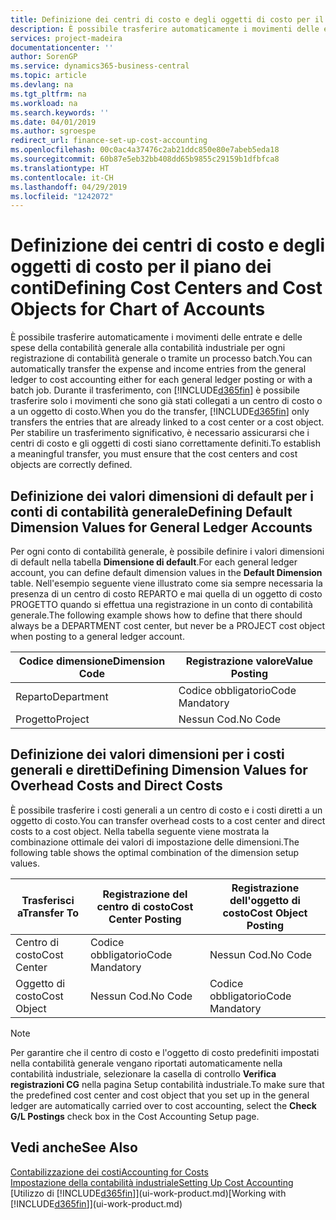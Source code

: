 ```yaml
---
title: Definizione dei centri di costo e degli oggetti di costo per il piano dei conti | Microsoft Docs
description: È possibile trasferire automaticamente i movimenti delle entrate e delle spese della contabilità generale alla contabilità industriale per ogni registrazione di contabilità generale o tramite un processo batch. Durante il trasferimento, il sistema trasferisce solo i movimenti che sono già stati collegati a un centro di costo o a un oggetto di costo. Per stabilire un trasferimento significativo, è necessario assicurarsi che i centri di costo e gli oggetti di costi siano correttamente definiti.
services: project-madeira
documentationcenter: ''
author: SorenGP
ms.service: dynamics365-business-central
ms.topic: article
ms.devlang: na
ms.tgt_pltfrm: na
ms.workload: na
ms.search.keywords: ''
ms.date: 04/01/2019
ms.author: sgroespe
redirect_url: finance-set-up-cost-accounting
ms.openlocfilehash: 00c0ac4a37476c2ab21ddc850e80e7abeb5eda18
ms.sourcegitcommit: 60b87e5eb32bb408dd65b9855c29159b1dfbfca8
ms.translationtype: HT
ms.contentlocale: it-CH
ms.lasthandoff: 04/29/2019
ms.locfileid: "1242072"
---
```

# <a name="defining-cost-centers-and-cost-objects-for-chart-of-accounts"></a><span data-ttu-id="9d245-105">Definizione dei centri di costo e degli oggetti di costo per il piano dei conti</span><span class="sxs-lookup"><span data-stu-id="9d245-105">Defining Cost Centers and Cost Objects for Chart of Accounts</span></span>
<span data-ttu-id="9d245-106">È possibile trasferire automaticamente i movimenti delle entrate e delle spese della contabilità generale alla contabilità industriale per ogni registrazione di contabilità generale o tramite un processo batch.</span><span class="sxs-lookup"><span data-stu-id="9d245-106">You can automatically transfer the expense and income entries from the general ledger to cost accounting either for each general ledger posting or with a batch job.</span></span> <span data-ttu-id="9d245-107">Durante il trasferimento, con [!INCLUDE[d365fin](includes/d365fin_md.md)] è possibile trasferire solo i movimenti che sono già stati collegati a un centro di costo o a un oggetto di costo.</span><span class="sxs-lookup"><span data-stu-id="9d245-107">When you do the transfer, [!INCLUDE[d365fin](includes/d365fin_md.md)] only transfers the entries that are already linked to a cost center or a cost object.</span></span> <span data-ttu-id="9d245-108">Per stabilire un trasferimento significativo, è necessario assicurarsi che i centri di costo e gli oggetti di costi siano correttamente definiti.</span><span class="sxs-lookup"><span data-stu-id="9d245-108">To establish a meaningful transfer, you must ensure that the cost centers and cost objects are correctly defined.</span></span>  

## <a name="defining-default-dimension-values-for-general-ledger-accounts"></a><span data-ttu-id="9d245-109">Definizione dei valori dimensioni di default per i conti di contabilità generale</span><span class="sxs-lookup"><span data-stu-id="9d245-109">Defining Default Dimension Values for General Ledger Accounts</span></span>  
<span data-ttu-id="9d245-110">Per ogni conto di contabilità generale, è possibile definire i valori dimensioni di default nella tabella **Dimensione di default**.</span><span class="sxs-lookup"><span data-stu-id="9d245-110">For each general ledger account, you can define default dimension values in the **Default Dimension** table.</span></span> <span data-ttu-id="9d245-111">Nell'esempio seguente viene illustrato come sia sempre necessaria la presenza di un centro di costo REPARTO e mai quella di un oggetto di costo PROGETTO quando si effettua una registrazione in un conto di contabilità generale.</span><span class="sxs-lookup"><span data-stu-id="9d245-111">The following example shows how to define that there should always be a DEPARTMENT cost center, but never be a PROJECT cost object when posting to a general ledger account.</span></span>  

|<span data-ttu-id="9d245-112">**Codice dimensione**</span><span class="sxs-lookup"><span data-stu-id="9d245-112">**Dimension Code**</span></span>|<span data-ttu-id="9d245-113">**Registrazione valore**</span><span class="sxs-lookup"><span data-stu-id="9d245-113">**Value Posting**</span></span>|  
|------------------------------------------|-----------------------------------------|  
|<span data-ttu-id="9d245-114">Reparto</span><span class="sxs-lookup"><span data-stu-id="9d245-114">Department</span></span>|<span data-ttu-id="9d245-115">Codice obbligatorio</span><span class="sxs-lookup"><span data-stu-id="9d245-115">Code Mandatory</span></span>|  
|<span data-ttu-id="9d245-116">Progetto</span><span class="sxs-lookup"><span data-stu-id="9d245-116">Project</span></span>|<span data-ttu-id="9d245-117">Nessun Cod.</span><span class="sxs-lookup"><span data-stu-id="9d245-117">No Code</span></span>|  

## <a name="defining-dimension-values-for-overhead-costs-and-direct-costs"></a><span data-ttu-id="9d245-118">Definizione dei valori dimensioni per i costi generali e diretti</span><span class="sxs-lookup"><span data-stu-id="9d245-118">Defining Dimension Values for Overhead Costs and Direct Costs</span></span>  
 <span data-ttu-id="9d245-119">È possibile trasferire i costi generali a un centro di costo e i costi diretti a un oggetto di costo.</span><span class="sxs-lookup"><span data-stu-id="9d245-119">You can transfer overhead costs to a cost center and direct costs to a cost object.</span></span> <span data-ttu-id="9d245-120">Nella tabella seguente viene mostrata la combinazione ottimale dei valori di impostazione delle dimensioni.</span><span class="sxs-lookup"><span data-stu-id="9d245-120">The following table shows the optimal combination of the dimension setup values.</span></span>  

|<span data-ttu-id="9d245-121">Trasferisci a</span><span class="sxs-lookup"><span data-stu-id="9d245-121">Transfer To</span></span>|<span data-ttu-id="9d245-122">Registrazione del centro di costo</span><span class="sxs-lookup"><span data-stu-id="9d245-122">Cost Center Posting</span></span>|<span data-ttu-id="9d245-123">Registrazione dell'oggetto di costo</span><span class="sxs-lookup"><span data-stu-id="9d245-123">Cost Object Posting</span></span>|  
|-----------------|-------------------------|-------------------------|  
|<span data-ttu-id="9d245-124">Centro di costo</span><span class="sxs-lookup"><span data-stu-id="9d245-124">Cost Center</span></span>|<span data-ttu-id="9d245-125">Codice obbligatorio</span><span class="sxs-lookup"><span data-stu-id="9d245-125">Code Mandatory</span></span>|<span data-ttu-id="9d245-126">Nessun Cod.</span><span class="sxs-lookup"><span data-stu-id="9d245-126">No Code</span></span>|  
|<span data-ttu-id="9d245-127">Oggetto di costo</span><span class="sxs-lookup"><span data-stu-id="9d245-127">Cost Object</span></span>|<span data-ttu-id="9d245-128">Nessun Cod.</span><span class="sxs-lookup"><span data-stu-id="9d245-128">No Code</span></span>|<span data-ttu-id="9d245-129">Codice obbligatorio</span><span class="sxs-lookup"><span data-stu-id="9d245-129">Code Mandatory</span></span>|  

> [!NOTE]  
>  <span data-ttu-id="9d245-130">Per garantire che il centro di costo e l'oggetto di costo predefiniti impostati nella contabilità generale vengano riportati automaticamente nella contabilità industriale, selezionare la casella di controllo **Verifica registrazioni CG** nella pagina Setup contabilità industriale.</span><span class="sxs-lookup"><span data-stu-id="9d245-130">To make sure that the predefined cost center and cost object that you set up in the general ledger are automatically carried over to cost accounting, select the **Check G/L Postings** check box in the Cost Accounting Setup page.</span></span>  

## <a name="see-also"></a><span data-ttu-id="9d245-131">Vedi anche</span><span class="sxs-lookup"><span data-stu-id="9d245-131">See Also</span></span>  
[<span data-ttu-id="9d245-132">Contabilizzazione dei costi</span><span class="sxs-lookup"><span data-stu-id="9d245-132">Accounting for Costs</span></span>](finance-manage-cost-accounting.md)  
[<span data-ttu-id="9d245-133">Impostazione della contabilità industriale</span><span class="sxs-lookup"><span data-stu-id="9d245-133">Setting Up Cost Accounting</span></span>](finance-set-up-cost-accounting.md)  
<span data-ttu-id="9d245-134">[Utilizzo di [!INCLUDE[d365fin](includes/d365fin_md.md)]](ui-work-product.md)</span><span class="sxs-lookup"><span data-stu-id="9d245-134">[Working with [!INCLUDE[d365fin](includes/d365fin_md.md)]](ui-work-product.md)</span></span>

